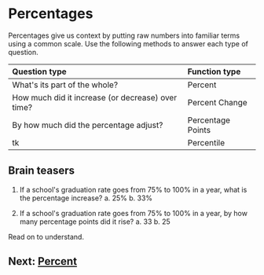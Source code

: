 # Percentages
Percentages give us context by putting raw numbers into familiar terms using a common scale. Use the following methods to answer each type of question.

|Question type|Function type|
|:--|:--|
|What's its part of the whole?|Percent|
|How much did it increase (or decrease) over time?|Percent Change|
|By how much did the percentage adjust?|Percentage Points|
|tk|Percentile|

## Brain teasers
1. If a school's graduation rate goes from 75% to 100% in a year, what is the percentage increase?
a. 25%
b. 33%

2. If a school's graduation rate goes from 75% to 100% in a year, by how many percentage points did it rise?
a. 33
b. 25

Read on to understand.

## Next: [Percent](01-percent.md)
